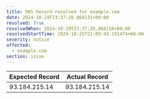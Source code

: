 ```yaml
---
title: DNS Record resolved for example.com
date: 2024-10-29T23:37:20.868131+00:00
resolved: True
resolvedWhen: 2024-10-29T23:37:20.868150+00:00
resolvedStartTime: 2024-10-25T21:09:43.191474+00:00
severity: notice
affected:
  - example.com
section: issue
---
```


| Expected Record  | Actual Record  |
|------------------|----------------|
| 93.184.215.14 | 93.184.215.14 |
